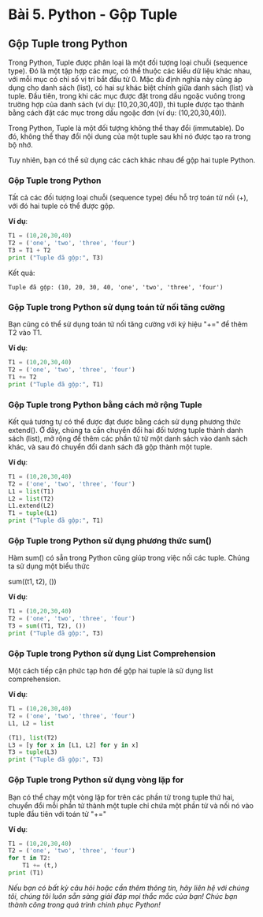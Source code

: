 # Bài 5. Python - Gộp Tuple

## Gộp Tuple trong Python

Trong Python, Tuple được phân loại là một đối tượng loại chuỗi (sequence type). Đó là một tập hợp các mục, có thể thuộc các kiểu dữ liệu khác nhau, với mỗi mục có chỉ số vị trí bắt đầu từ 0. Mặc dù định nghĩa này cũng áp dụng cho danh sách (list), có hai sự khác biệt chính giữa danh sách (list) và tuple. Đầu tiên, trong khi các mục được đặt trong dấu ngoặc vuông trong trường hợp của danh sách (ví dụ: [10,20,30,40]), thì tuple được tạo thành bằng cách đặt các mục trong dấu ngoặc đơn (ví dụ: (10,20,30,40)).

Trong Python, Tuple là một đối tượng không thể thay đổi (immutable). Do đó, không thể thay đổi nội dung của một tuple sau khi nó được tạo ra trong bộ nhớ.

Tuy nhiên, bạn có thể sử dụng các cách khác nhau để gộp hai tuple Python.

### Gộp Tuple trong Python

Tất cả các đối tượng loại chuỗi (sequence type) đều hỗ trợ toán tử nối (+), với đó hai tuple có thể được gộp.

**Ví dụ**:

```python
T1 = (10,20,30,40)
T2 = ('one', 'two', 'three', 'four')
T3 = T1 + T2
print ("Tuple đã gộp:", T3)
```

Kết quả:

```
Tuple đã gộp: (10, 20, 30, 40, 'one', 'two', 'three', 'four')
```

### Gộp Tuple trong Python sử dụng toán tử nối tăng cường

Bạn cũng có thể sử dụng toán tử nối tăng cường với ký hiệu "+=" để thêm T2 vào T1.

**Ví dụ**:

```python
T1 = (10,20,30,40)
T2 = ('one', 'two', 'three', 'four')
T1 += T2
print ("Tuple đã gộp:", T1)
```

### Gộp Tuple trong Python bằng cách mở rộng Tuple

Kết quả tương tự có thể được đạt được bằng cách sử dụng phương thức extend(). Ở đây, chúng ta cần chuyển đổi hai đối tượng tuple thành danh sách (list), mở rộng để thêm các phần tử từ một danh sách vào danh sách khác, và sau đó chuyển đổi danh sách đã gộp thành một tuple.

**Ví dụ**:

```python
T1 = (10,20,30,40)
T2 = ('one', 'two', 'three', 'four')
L1 = list(T1)
L2 = list(T2)
L1.extend(L2)
T1 = tuple(L1)
print ("Tuple đã gộp:", T1)
```

### Gộp Tuple trong Python sử dụng phương thức sum()

Hàm sum() có sẵn trong Python cũng giúp trong việc nối các tuple. Chúng ta sử dụng một biểu thức

sum((t1, t2), ())

**Ví dụ**:

```python
T1 = (10,20,30,40)
T2 = ('one', 'two', 'three', 'four')
T3 = sum((T1, T2), ())
print ("Tuple đã gộp:", T3)
```

### Gộp Tuple trong Python sử dụng List Comprehension

Một cách tiếp cận phức tạp hơn để gộp hai tuple là sử dụng list comprehension.

**Ví dụ**:

```python
T1 = (10,20,30,40)
T2 = ('one', 'two', 'three', 'four')
L1, L2 = list

(T1), list(T2)
L3 = [y for x in [L1, L2] for y in x]
T3 = tuple(L3)
print ("Tuple đã gộp:", T3)
```

### Gộp Tuple trong Python sử dụng vòng lặp for

Bạn có thể chạy một vòng lặp for trên các phần tử trong tuple thứ hai, chuyển đổi mỗi phần tử thành một tuple chỉ chứa một phần tử và nối nó vào tuple đầu tiên với toán tử "+="

**Ví dụ**:

```python
T1 = (10,20,30,40)
T2 = ('one', 'two', 'three', 'four')
for t in T2:
    T1 += (t,)
print (T1)
```

*Nếu bạn có bất kỳ câu hỏi hoặc cần thêm thông tin, hãy liên hệ với chúng tôi, chúng tôi luôn sẵn sàng giải đáp mọi thắc mắc của bạn! Chúc bạn thành công trong quá trình chinh phục Python!*